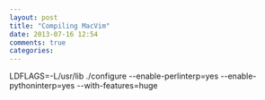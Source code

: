 ```yaml
---
layout: post
title: "Compiling MacVim"
date: 2013-07-16 12:54
comments: true
categories: 
---
```


LDFLAGS=-L/usr/lib ./configure --enable-perlinterp=yes --enable-pythoninterp=yes --with-features=huge
